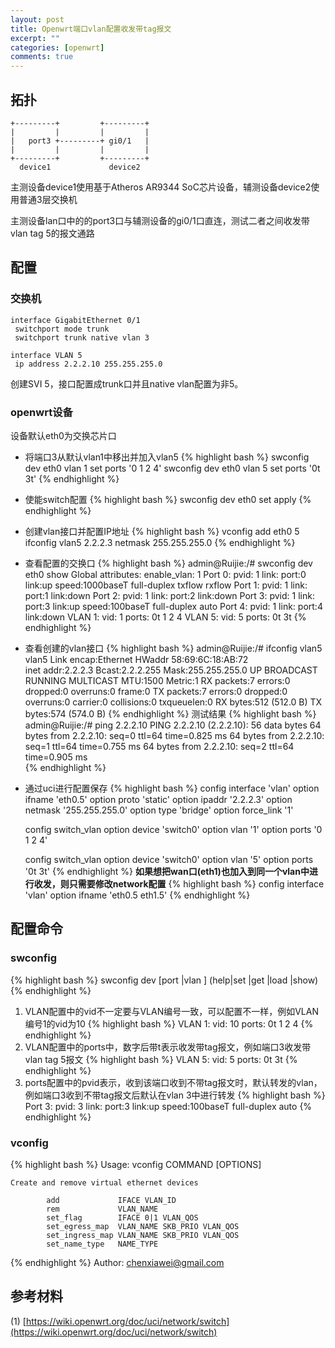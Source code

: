 ```yaml
---
layout: post
title: Openwrt端口vlan配置收发带tag报文
excerpt: ""
categories: [openwrt]
comments: true
---
```


## 拓扑

	+---------+         +---------+
	|         |         |         |
	|   port3 +---------+ gi0/1   |
	|         |         |         |
	+---------+         +---------+
	  device1             device2
	  
主测设备device1使用基于Atheros AR9344 SoC芯片设备，辅测设备device2使用普通3层交换机

主测设备lan口中的的port3口与辅测设备的gi0/1口直连，测试二者之间收发带vlan tag 5的报文通路

## 配置

### 交换机

	interface GigabitEthernet 0/1
	 switchport mode trunk
	 switchport trunk native vlan 3

	interface VLAN 5
	 ip address 2.2.2.10 255.255.255.0

创建SVI 5，接口配置成trunk口并且native vlan配置为非5。

### openwrt设备

设备默认eth0为交换芯片口

* 将端口3从默认vlan1中移出并加入vlan5
{% highlight bash %}
	swconfig dev eth0 vlan 1 set ports '0 1 2 4'
	swconfig dev eth0 vlan 5 set ports '0t 3t'
{% endhighlight %}
* 使能switch配置
{% highlight bash %}
	swconfig dev eth0 set apply
{% endhighlight %}
* 创建vlan接口并配置IP地址
{% highlight bash %}
	vconfig add eth0 5
	ifconfig vlan5 2.2.2.3 netmask 255.255.255.0
{% endhighlight %}
* 查看配置的交换口
{% highlight bash %}
	admin@Ruijie:/# swconfig dev eth0 show
	Global attributes:
			enable_vlan: 1
	Port 0:
			pvid: 1
			link: port:0 link:up speed:1000baseT full-duplex txflow rxflow 
	Port 1:
			pvid: 1
			link: port:1 link:down
	Port 2:
			pvid: 1
			link: port:2 link:down
	Port 3:
			pvid: 1
			link: port:3 link:up speed:100baseT full-duplex auto
	Port 4:
			pvid: 1
			link: port:4 link:down
	VLAN 1:
			vid: 1
			ports: 0t 1 2 4 
	VLAN 5:
			vid: 5
			ports: 0t 3t 
{% endhighlight %}
* 查看创建的vlan接口
{% highlight bash %}
	admin@Ruijie:/# ifconfig vlan5
	vlan5     Link encap:Ethernet  HWaddr 58:69:6C:18:AB:72  
			  inet addr:2.2.2.3  Bcast:2.2.2.255  Mask:255.255.255.0
			  UP BROADCAST RUNNING MULTICAST  MTU:1500  Metric:1
			  RX packets:7 errors:0 dropped:0 overruns:0 frame:0
			  TX packets:7 errors:0 dropped:0 overruns:0 carrier:0
			  collisions:0 txqueuelen:0 
			  RX bytes:512 (512.0 B)  TX bytes:574 (574.0 B)
{% endhighlight %}
测试结果
{% highlight bash %}
	admin@Ruijie:/# ping 2.2.2.10
	PING 2.2.2.10 (2.2.2.10): 56 data bytes
	64 bytes from 2.2.2.10: seq=0 ttl=64 time=0.825 ms
	64 bytes from 2.2.2.10: seq=1 ttl=64 time=0.755 ms
	64 bytes from 2.2.2.10: seq=2 ttl=64 time=0.905 ms  
{% endhighlight %}

* 通过uci进行配置保存
{% highlight bash %}
	config interface 'vlan'
			option ifname 'eth0.5'
			option proto 'static'
			option ipaddr '2.2.2.3'
			option netmask '255.255.255.0'
			option type 'bridge'
			option force_link '1'
	
	config switch_vlan
			option device 'switch0'
			option vlan '1'
			option ports '0 1 2 4'
	
	config switch_vlan
			option device 'switch0'
			option vlan '5'
			option ports '0t 3t'
{% endhighlight %}
**如果想把wan口(eth1)也加入到同一个vlan中进行收发，则只需要修改network配置**
{% highlight bash %}
	config interface 'vlan'
		option ifname 'eth0.5 eth1.5'
{% endhighlight %}
## 配置命令

### swconfig
{% highlight bash %}
	swconfig dev <dev> [port <port>|vlan <vlan>] (help|set <key> <value>|get <key>|load <config>|show)
{% endhighlight %}
1. VLAN配置中的vid不一定要与VLAN编号一致，可以配置不一样，例如VLAN编号1的vid为10
{% highlight bash %}
	VLAN 1:
			vid: 10
			ports: 0t 1 2 4 
{% endhighlight %}
2. VLAN配置中的ports中，数字后带t表示收发带tag报文，例如端口3收发带vlan tag 5报文
{% highlight bash %}
	VLAN 5:
			vid: 5
			ports: 0t 3t 
{% endhighlight %}
3. ports配置中的pvid表示，收到该端口收到不带tag报文时，默认转发的vlan，例如端口3收到不带tag报文后默认在vlan 3中进行转发
{% highlight bash %}
	Port 3:
			pvid: 3
			link: port:3 link:up speed:100baseT full-duplex auto
{% endhighlight %}
### vconfig
{% highlight bash %}
	Usage: vconfig COMMAND [OPTIONS]

	Create and remove virtual ethernet devices

			add             IFACE VLAN_ID
			rem             VLAN_NAME
			set_flag        IFACE 0|1 VLAN_QOS
			set_egress_map  VLAN_NAME SKB_PRIO VLAN_QOS
			set_ingress_map VLAN_NAME SKB_PRIO VLAN_QOS
			set_name_type   NAME_TYPE
{% endhighlight %}
Author: chenxiawei@gmail.com  

## 参考材料

(1) [https://wiki.openwrt.org/doc/uci/network/switch](https://wiki.openwrt.org/doc/uci/network/switch) 


